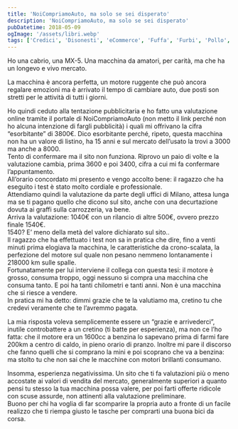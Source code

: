 ```yaml
---
title: 'NoiCompriamoAuto, ma solo se sei disperato'
description: 'NoiCompriamoAuto, ma solo se sei disperato'
pubDatetime: 2018-05-09
ogImage: '/assets/libri.webp'
tags: ['Credici', 'Disonesti', 'eCommerce', 'Fuffa', 'Furbi', 'Pollo', 'Pubblicità Ingannevole', 'Vendita al Ribasso', 'Volpi']
---
```


Ho una cabrio, una MX-5. Una macchina da amatori, per carità, ma che ha un longevo e vivo mercato.

La macchina è ancora perfetta, un motore ruggente che può ancora regalare emozioni ma è arrivato il tempo di cambiare auto, due posti son stretti per le attività di tutti i giorni.

Ho quindi ceduto alla tentazione pubblicitaria e ho fatto una valutazione online tramite il portale di NoiCompriamoAuto (non metto il link perché non ho alcuna intenzione di fargli pubblicità) i quali mi offrivano la cifra “esorbitante” di 3800€. Dico esorbitante perché, ripeto, questa macchina non ha un valore di listino, ha 15 anni e sul mercato dell’usato la trovi a 3000 ma anche a 8000.  
Tento di confermare ma il sito non funziona. Riprovo un paio di volte e la valutazione cambia, prima 3600 e poi 3400, cifra a cui mi fa confermare l’appuntamento.  
All’orario concordato mi presento e vengo accolto bene: il ragazzo che ha eseguito i test è stato molto cordiale e professionale.  
Attendiamo quindi la valutazione da parte degli uffici di Milano, attesa lunga ma se ti pagano quello che dicono sul sito, anche con una decurtazione dovuta ai graffi sulla carrozzeria, va bene.  
Arriva la valutazione: 1040€ con un rilancio di altre 500€, ovvero prezzo finale 1540€.  
1540? E’ meno della metà del valore dichiarato sul sito..  
Il ragazzo che ha effettuato i test non sa in pratica che dire, fino a venti minuti prima elogiava la macchina, le caratteristiche da crono-scalata, la perfezione del motore sul quale non pesano nemmeno lontanamente i 218000 km sulle spalle.  
Fortunatamente per lui interviene il collega con questa tesi: il motore è grosso, consuma troppo, oggi nessuno si compra una macchina che consuma tanto. E poi ha tanti chilometri e tanti anni. Non è una macchina che si riesce a vendere.  
In pratica mi ha detto: dimmi grazie che te la valutiamo ma, cretino tu che credevi veramente che te l’avremmo pagata.

La mia risposta voleva semplicemente essere un “grazie e arrivederci”, inutile controbattere a un cretino (ti batte per esperienza), ma non ce l’ho fatta: che il motore era un 1600cc a benzina lo sapevano prima di farmi fare 200km a centro di caldo, in pieno orario di pranzo. Inoltre mi pare il discorso che fanno quelli che si comprano la mini e poi scoprano che va a benzina: ma stolto tu che non sai che le macchine con motori brillanti consumano.

Insomma, esperienza negativissima. Un sito che ti fa valutazioni più o meno accostate ai valori di vendita del mercato, generalmente superiori a quanto pensi tu stesso la tua macchina possa valere, per poi farti offerte ridicole con scuse assurde, non attinenti alla valutazione preliminare.  
Buono per chi ha voglia di far scomparire la propria auto a fronte di un facile realizzo che ti riempa giusto le tasche per comprarti una buona bici da corsa.